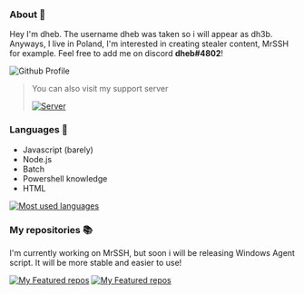 ### About 🚀
Hey I'm dheb. The username dheb was taken so i will appear as dh3b. Anyways, I live in Poland, I'm interested in creating stealer content, MrSSH for example. Feel free to add me on discord **dheb#4802**!

![Github Profile](https://github-readme-stats.vercel.app/api?username=dh3b&show_icons=true&theme=radical)

> You can also visit my support server
> 
> <a href="https://discord.gg/QYxttzVd7N" rel="Discord Server">![Server](https://img.shields.io/discord/907726035099996160.svg?label=Discord&amp;colorB=7289DA)</a>

### Languages 🎯
- Javascript (barely)
- Node.js
- Batch
- Powershell knowledge
- HTML

[![Most used languages](https://github-readme-stats.vercel.app/api/top-langs/?username=dh3b)](https://github.com/dh3b/MrSSH)

### My repositories 📚
I'm currently working on MrSSH, but soon i will be releasing Windows Agent script. It will be more stable and easier to use!

[![My Featured repos](https://github-readme-stats.vercel.app/api/pin/?username=dh3b&repo=MrSSH)](https://github.com/dh3b/MrSSH)
[![My Featured repos](https://github-readme-stats.vercel.app/api/pin/?username=dh3b&repo=DeviceInfo)](https://github.com/dh3b/DeviceInfo)

